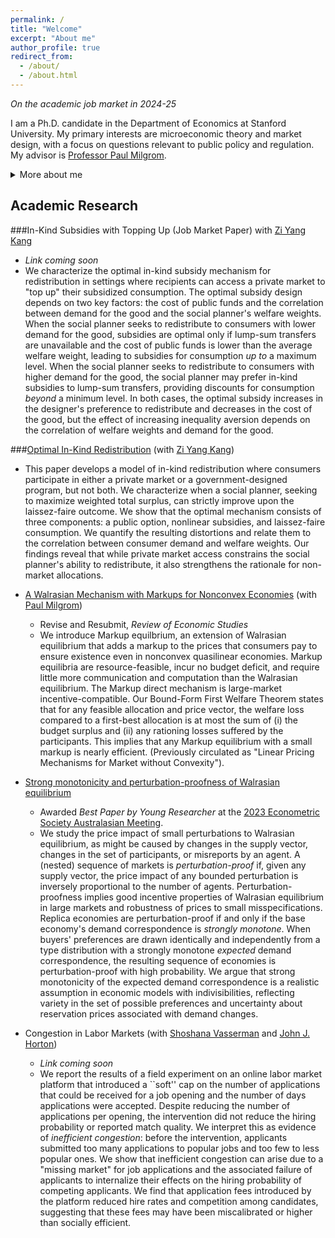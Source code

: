 ```yaml
---
permalink: /
title: "Welcome"
excerpt: "About me"
author_profile: true
redirect_from:
  - /about/
  - /about.html
---
```


_On the academic job market in 2024-25_

I am a Ph.D. candidate in the Department of Economics at Stanford University. My primary interests are microeconomic theory and market design, with a focus on questions relevant to public policy and regulation. My advisor is [Professor Paul Milgrom](https://milgrom.people.stanford.edu/).  <details> <summary>More about me</summary>

My market design and public policy interests stem partially from my experiences outside academia. Since 2023, I have worked part-time as a consultant at [Auctionomics](https://www.auctionomics.com), analyzing market design practices in online display advertising related to a recent antitrust case against [Google](https://www.nytimes.com/2024/09/27/technology/google-antitrust-case-lawsuit.html). Before coming to the U.S. for graduate studies, I was a policy adviser and speechwriter for [The Hon Dr Jim Chalmers MP](https://jimchalmers.org/), then Shadow Minister for Financial Services and Superannuation, now Treasurer of Australia.

At Stanford, I am supported by the [Gale and Steve Kohlhagen Fellowship in Economics](https://siepr.stanford.edu/people/graduate-fellowship-recipients), the Koret Fellowship (part of the [Stanford Graduate Fellowship Program in Science and Engineering](https://vpge.stanford.edu/fellowships-funding/sgf/details)) and the [Ric Weiland](https://en.wikipedia.org/wiki/Ric_Weiland) Graduate Fellowship. I hold a Master in Public Policy from the Harvard Kennedy School of Government, where I was a John F. Kennedy Fellow, and a Bachelor of Science (Hons) in mathematics from the University of Queensland, where I was University Medallist and Graduate of the Year.</details>

## Academic Research
###In-Kind Subsidies with Topping Up (Job Market Paper) with [Zi Yang Kang](https://www.ziyangkang.com)
* _Link coming soon_
* We characterize the optimal in-kind subsidy mechanism for redistribution in settings where recipients can access a private market to "top up" their subsidized consumption. The optimal subsidy design depends on two key factors: the cost of public funds and the correlation between demand for the good and the social planner's welfare weights. When the social planner seeks to redistribute to consumers with lower demand for the good, subsidies are optimal only if lump-sum transfers are unavailable and the cost of public funds is lower than the average welfare weight, leading to subsidies for consumption _up to_ a maximum level. When the social planner seeks to redistribute to consumers with higher demand for the good, the social planner may prefer in-kind subsidies to lump-sum transfers, providing discounts for consumption _beyond_ a minimum level. In both cases, the optimal subsidy increases in the designer's preference to redistribute and decreases in the cost of the good, but the effect of increasing inequality aversion depends on the correlation of welfare weights and demand for the good.

###[Optimal In-Kind Redistribution](https://mitchwatt.github.io/files/OIKR.pdf) (with [Zi Yang Kang](https://www.ziyangkang.com))
* This paper develops a model of in-kind redistribution where consumers participate in either a private market or a government-designed program, but not both. We characterize when a social planner, seeking to maximize weighted total surplus, can strictly improve upon the laissez-faire outcome. We show that the optimal mechanism consists of three components: a public option, nonlinear subsidies, and laissez-faire consumption. We quantify the resulting distortions and relate them to the correlation between consumer demand and welfare weights. Our findings reveal that while private market access constrains the social planner's ability to redistribute, it also strengthens the rationale for non-market allocations.

* [A Walrasian Mechanism with Markups for Nonconvex Economies](https://mitchwatt.github.io/files/PricingMechanismsNonConvex.pdf) (with [Paul Milgrom](https://milgrom.people.stanford.edu/))
  * Revise and Resubmit, *Review of Economic Studies*
  * We introduce Markup equilbrium, an extension of Walrasian equilibrium that adds a markup to the prices that consumers pay to ensure existence even in nonconvex quasilinear economies. Markup equilibria are resource-feasible, incur no budget deficit, and require little more communication and computation than the Walrasian equilibrium. The Markup direct mechanism is large-market incentive-compatible. Our Bound-Form First Welfare Theorem states that for any feasible allocation and price vector, the welfare loss compared to a first-best allocation is at most the sum of (i) the budget surplus and (ii) any rationing losses suffered by the participants. This implies that any Markup equilibrium with a small markup is nearly efficient. (Previously circulated as "Linear Pricing Mechanisms for Market without Convexity").

* [Strong monotonicity and perturbation-proofness of Walrasian equilibrium](https://mitchwatt.github.io/files/perturbations.pdf)
  * Awarded _Best Paper by Young Researcher_ at the [2023 Econometric Society Australasian Meeting](https://www.esam2023.org).
  * We study the price impact of small perturbations to Walrasian equilibrium, as might be caused by changes in the supply vector, changes in the set of participants, or misreports by an agent. A (nested) sequence of markets is *perturbation-proof* if, given any supply vector, the price impact of any bounded perturbation is inversely proportional to the number of agents. Perturbation-proofness implies good incentive properties of Walrasian equilibrium in large markets and robustness of prices to small misspecifications. Replica economies are perturbation-proof if and only if the base economy's demand correspondence is *strongly monotone*. When buyers' preferences are drawn identically and independently from a type distribution with a strongly monotone *expected* demand correspondence, the resulting sequence of economies is perturbation-proof with high probability. We argue that strong monotonicity of the expected demand correspondence is a realistic assumption in economic models with indivisibilities, reflecting variety in the set of possible preferences and uncertainty about reservation prices associated with demand changes.
  
* Congestion in Labor Markets (with [Shoshana Vasserman](https://shoshanavasserman.com/) and [John J. Horton](http://john-joseph-horton.com/))
  * _Link coming soon_
  * We report the results of a field experiment on an online labor market platform that introduced a ``soft'' cap on the number of applications that could be received for a job opening and the number of days applications were accepted. Despite reducing the number of applications per opening, the intervention did not reduce the hiring probability or reported match quality. We interpret this as evidence of _inefficient congestion_: before the intervention, applicants submitted too many applications to popular jobs and too few to less popular ones. We show that inefficient congestion can arise due to a "missing market" for job applications and the associated failure of applicants to internalize their effects on the hiring probability of competing applicants. We find that application fees introduced by the platform reduced hire rates and competition among candidates, suggesting that these fees may have been miscalibrated or higher than socially efficient.
